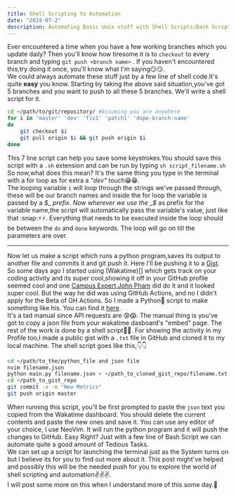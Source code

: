 ```yaml
---
title: Shell Scripting to Automation
date: "2019-07-2"
description: Automating Basic Unix stuff with Shell Scripts/Bash Scripts. From Pushing to different branches to saving you a Few Keypresses 
---
```


Ever encountered a time when you have a few working branches which you update daily? Then you'll know how tiresome it is to `checkout` to every branch and typing `git push <branch name>` . If you haven't encountered this,try doing it once, you'll know what I'm saying😏😏.   
We could always automate these stuff just by a few line of shell code.It's quite **easy** you know. Starting by taking the above said situation,you've got 5 branches and you want to push to all these 5 branches. We'll write a shell script for it.
```bash
cd ~/path/to/git/repository/ #Assuming you are anywhere                               
for i in 'master' 'dev' 'fix1' 'patch1' 'dope-branch-name'
do
	git checkout $i
	git pull origin $i && git push origin $i
done
```
This 7 line script can help you save some keystrokes.You should save this script with a `.sh` extension and can be  run by typing `sh script_filename.sh` So now,what does this mean? It's the same thing you type in the terminal with a for loop as for extra a _"dev"_ touch😁😁.    
The looping variable `i` will loop through the strings we've passed through, these will be our branch names and inside the for loop the variable is passed by a _$_ prefix. Now wherever we use the _$_ as prefix for the variable name,the script will automatically pass the variable's value, just like that :snap:⚡⚡.  Everything that needs to be executed inside the loop should be between the `do` and `done` keywords. The loop will go on till the parameters are over.

------

Now let us make a script which runs a python program,saves its output to another file and commits it and git push it.
Here I'll be pushing it to a [Gist](https://gist.github.com).   
So some days ago I started using (Wakatime)[] which gets track on your coding activity and its super cool,showing it off in your GitHub profile seemed cool and one [Campus Expert,John Pham](phamous.dev) did do it and it looked super cool. But the way he did was using GitHub Actions, and no I didn't apply for the Beta of GH Actions. So I made a Python🐍 script to make something like his. You can find it [here](https://github.com/Athul-CA/wakatime-metrics).    
It's a tad manual since API requests are 😰😱. The manual thing is you've got to copy a json file from your wakatime dasboard's "embed" page. The rest of the work is done by a shell script👻👻. For showing the activity in my Profile too,I made a public gist with a `.txt` file in GitHub and cloned it to my local machine. The shell script goes like this,👇👇

```bash
cd ~/path/to_the/python_file and json file
nvim filename.json
python main.py filename.json > ~/path_to_cloned_gist_repo/filename.txt
cd ~/path_to_gist_repo
git commit -a -m "New Metrics"
git push origin master

```
When running this script, you'll be first prompted to paste the `json` text you copied from the Wakatime dashboard. You should delete the current contents and paste the new ones and save it. You can use any editor of your choice, I use NeoVim. It will run the python program and it will push the changes to GitHub. Easy Right? Just with a few line of Bash Script we can automate quite a good amount of Tedious Tasks.       
We can set up a script for launching the terminal just as the System turns on but I believe its for you to find out more about it. This post might've helped and possibly this will be the needed push for you to explore the world of shell scripting and automation✌️✌️✌️.    
I will post some more on this when I understand more of this some day.👻
